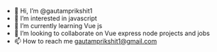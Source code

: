 - 👋 Hi, I’m @gautamprikshit1
- 👀 I’m interested in javascript
- 🌱 I’m currently learning Vue js
- 💞️ I’m looking to collaborate on Vue express node projects and jobs
- 📫 How to reach me gautamprikshit1@gmail.com

<!---
gautamprikshit1/gautamprikshit1 is a ✨ special ✨ repository because its `README.md` (this file) appears on your GitHub profile.
You can click the Preview link to take a look at your changes.
--->
